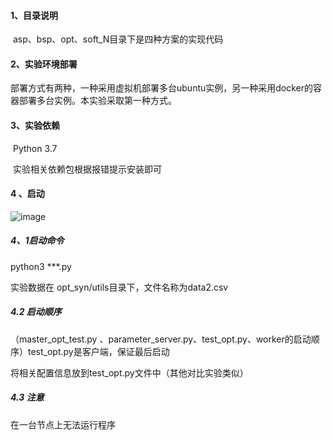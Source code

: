 #### 1、目录说明

​     asp、bsp、opt、soft_N目录下是四种方案的实现代码

#### 2、实验环境部署

​      部署方式有两种，一种采用虚拟机部署多台ubuntu实例，另一种采用docker的容器部署多台实例。本实验采取第一种方式。



#### 3、实验依赖

​     Python 3.7

​     实验相关依赖包根据报错提示安装即可

#### 4 、启动
![image](https://user-images.githubusercontent.com/16642736/122627822-a7b96c80-d0e4-11eb-9c12-c457fbbf5b38.png)


##### 4、1启动命令

python3  ***.py

实验数据在 opt_syn/utils目录下，文件名称为data2.csv

##### 4.2 启动顺序

（master_opt_test.py 、parameter_server.py、test_opt.py、worker的启动顺序）test_opt.py是客户端，保证最后启动

将相关配置信息放到test_opt.py文件中（其他对比实验类似）

##### 4.3 注意

在一台节点上无法运行程序
